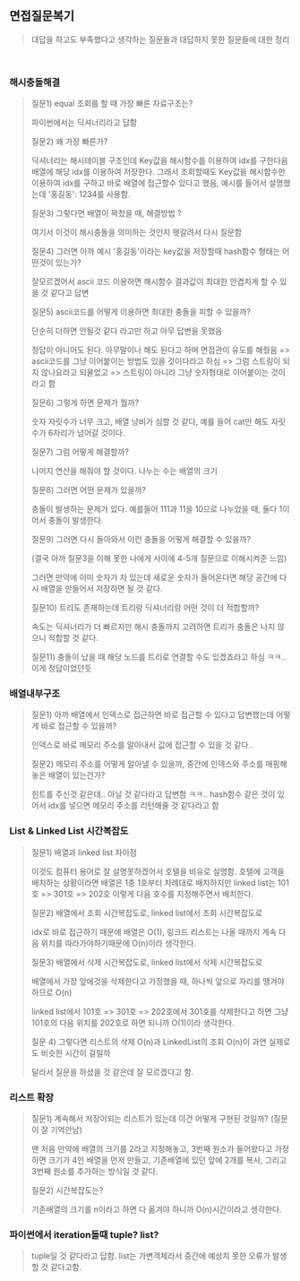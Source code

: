 ## 면접질문복기

> 대답을 하고도 부족했다고 생각하는 질문들과 대답하지 못한 질문들에 대한 정리

<br>

### 해시충돌해결

> 질문1) equal 조회를 할 때 가장 빠른 자료구조는? 
>
> 파이썬에서는 딕셔너리라고 답함
>
> 질문2) 왜 가장 빠른가? 
>
> 딕셔너리는 해시테이블 구조인데 Key값을 해시함수를 이용하여 idx를 구한다음 배열에 해당 idx를 이용하여 저장한다. 그래서 조회할때도 Key값을 해시함수만 이용하여 idx를 구하고 바로 배열에 접근할수 있다고 했음, 예시를 들어서 설명했는데 '홍길동': 1234를 사용함.
>
> 질문3) 그렇다면 배열이 꽉찼을 때, 해결방법 ? 
>
> 여기서 이것이 해시충돌을 의미하는 것인지 헷갈려서 다시 질문함
>
> 질문4) 그러면 아까 예시 '홍길동'이라는 key값을 저장할때 hash함수 형태는 어떤것이 있는가?
>
> 잘모르겠어서 ascii 코드 이용하면 해시함수 결과값이 최대한 안겹치게 할 수 있을 것 같다고 답변
>
> 질문5) ascii코드를 어떻게 이용하면 최대한 충돌을 피할 수 있을까?
>
> 단순히 더하면 안될것 같다 라고만 하고 아무 답변을 못했음
>
> 정답이 아니어도 된다. 아무말이나 해도 된다고 하며 면접관이 유도를 해줬음 => ascii코드를 그냥 이어붙이는 방법도 있을 것이다라고 하심 => 그럼 스트링이 되지 않나요라고 되물었고 => 스트링이 아니라 그냥 숫자형태로 이어붙이는 것이라고 함
>
> 질문6) 그렇게 하면 문제가 뭘까?
>
> 숫자 자릿수가 너무 크고, 배열 낭비가 심할 것 같다, 예를 들어 cat만 해도 자릿수가 6자리가 넘어갈 것이다.
>
> 질문7) 그럼 어떻게 해결할까?
>
> 나머지 연산을 해줘야 할 것이다. 나누는 수는 배열의 크기
>
> 질문8) 그러면 어떤 문제가 있을까?
>
> 충돌이 발생하는 문제가 있다. 예를들어 111과 11을 10으로 나누었을 때, 둘다 1이어서 충돌이 발생한다.
>
> 질문9) 그러면 다시 돌아와서 이런 충돌을 어떻게 해결할 수 있을까?
>
> (결국 아까 질문3을 이해 못한 나에게 사이에 4-5개 질문으로 이해시켜준 느낌)
>
> 그러면 만약에 이미 숫자가 차 있는데 새로운 숫자가 들어온다면 해당 공간에 다시 배열을 만들어서 저장하면 될 것 같다.
>
> 질문10) 트리도 존재하는데 트리랑 딕셔너리랑 어떤 것이 더 적합할까?
>
> 속도는 딕셔너리가 더 빠르지만 해시 충돌까지 고려하면 트리가 충돌은 나지 않으니 적합할 것 같다.
>
> 질문11) 충돌이 났을 때 해당 노드를 트리로 연결할 수도 있겠죠라고 하심 ㅋㅋ.. 이게 정답이었던듯 

### 

### 배열내부구조

> 질문1) 아까 배열에서 인덱스로 접근하면 바로 접근할 수 있다고 답변했는데 어떻게 바로 접근할 수 있을까?
>
> 인덱스로 바로 메모리 주소를 알아내서 값에 접근할 수 있을 것 같다.. 
>
> 질문2) 메모리 주소를 어떻게 알아낼 수 있을까, 중간에 인덱스와 주소를 매핑해놓은 배열이 있는건가?
>
> 힌트를 주신것 같은데.. 아닐 것 같다라고 답변함 ㅋㅋ.. hash함수 같은 것이 있어서 idx를 넣으면 메모리 주소를 리턴해줄 것 같다라고 함



### List & Linked List 시간복잡도

> 질문1) 배열과 linked list 차이점
>
> 이것도 컴퓨터 용어로 잘 설명못하겠어서 호텔을 비유로 설명함. 호텔에 고객을 배치하는 상황이라면 배열은 1층 1호부터 차례대로 배치하지만 linked list는 101호 => 301호 => 202호 이렇게 다음 호수를 지정해주면서 배치한다.
>
> 질문2) 배열에서 조회 시간복잡도로, linked list에서 조회 시간복잡도로
>
> idx로 바로 접근하기 때문에 배열은 O(1), 링크드 리스트는 나올 때까지 계속 다음 위치를 따라가야하기때문에 O(n)이라 생각한다. 
>
> 질문3) 배열에서 삭제 시간복잡도로, linked list에서 삭제 시간복잡도로
>
> 배열에서 가장 앞에것을 삭제한다고 가정했을 때, 하나씩 앞으로 자리를 땡겨야 하므로 O(n)
>
> linked list에서 101호 => 301호 => 202호에서 301호를 삭제한다고 하면 그냥 101호의 다음 위치를 202호로 하면 되니까 O(1)이라 생각한다.
>
> 질문 4) 그렇다면 리스트의 삭제 O(n)과 LinkedList의 조회 O(n)이 과연 실제로도 비슷한 시간이 걸릴까
>
> 달라서 질문을 하셨을 것 같은데 잘 모르겠다고 함. 



### 리스트 확장

> 질문1) 계속해서 저장이되는 리스트가 있는데 이건 어떻게 구현된 것일까? (질문이 잘 기억안남)
>
> 맨 처음 만약에 배열의 크기를 2라고 지정해놓고, 3번째 원소가 들어왔다고 가정하면 크기가 4인 배열을 먼저 만들고, 기존배열에 있던 앞에 2개를 복사, 그리고 3번째 원소를 추가하는 방식일 것 같다.
>
> 질문2) 시간복잡도는?
>
> 기존배열의 크기를 n이라고 하면 다 옮겨야 하니까 O(n)시간이라고 생각한다.



### 파이썬에서 iteration돌때 tuple? list?

> tuple일 것 같다라고 답함. list는 가변객체라서 중간에 예상치 못한 오류가 발생할 것 같다고함. 